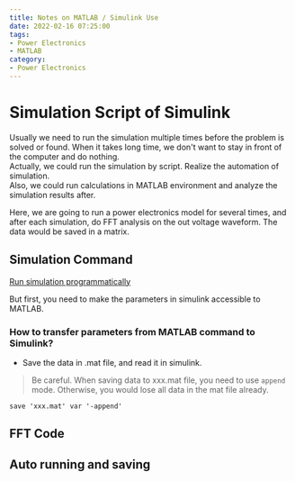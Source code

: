 ```yaml
---
title: Notes on MATLAB / Simulink Use
date: 2022-02-16 07:25:00
tags:
- Power Electronics
- MATLAB
category:
- Power Electronics
---
```


# Simulation Script of Simulink

Usually we need to run the simulation multiple times before the problem is solved or found. When it takes long time, we don't want to stay in front of the computer and do nothing. <br>
Actually, we could run the simulation by script. Realize the automation of simulation. <br>
Also, we could run calculations in MATLAB environment and analyze the simulation results after. 

Here, we are going to run a power electronics model for several times, and after each simulation, do FFT analysis on the out voltage waveform. The data would be saved in a matrix. 

## Simulation Command
[Run simulation programmatically](https://www.mathworks.com/help/simulink/ug/using-the-sim-command.html)

But first, you need to make the parameters in simulink accessible to MATLAB. 
### How to transfer parameters from MATLAB command to Simulink?
- Save the data in .mat file, and read it in simulink.
> Be careful. When saving data to xxx.mat file, you need to use `append` mode. Otherwise, you would lose all data in the mat file already. 
```
save 'xxx.mat' var '-append'
```

## FFT Code


## Auto running and saving

